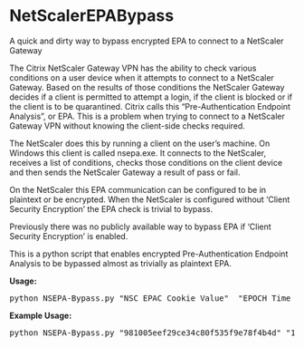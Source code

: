 # NetScalerEPABypass
A quick and dirty way to bypass encrypted EPA to connect to a NetScaler Gateway


The Citrix NetScaler Gateway VPN has the ability to check various conditions on a user device when it attempts to connect to a NetScaler 
Gateway. Based on the results of those conditions the NetScaler Gateway decides if a client is permitted to attempt a login, if the client 
is blocked or if the client is to be quarantined. Citrix calls this “Pre-Authentication Endpoint Analysis”, or EPA. This is a problem when 
trying to connect to a NetScaler Gateway VPN without knowing the client-side checks required.

The NetScaler does this by running a client on the user’s machine. On Windows this client is called nsepa.exe. It connects to the 
NetScaler, receives a list of conditions, checks those conditions on the client device and then sends the NetScaler Gateway a result of 
pass or fail.

On the NetScaler this EPA communication can be configured to be in plaintext or be encrypted. When the NetScaler is configured without 
‘Client Security Encryption’ the EPA check is trivial to bypass. 

Previously there was no publicly available way to bypass EPA if ‘Client Security Encryption’ is enabled.

This is a python script that enables encrypted Pre-Authentication Endpoint Analysis to be bypassed almost as trivially as plaintext 
EPA.


<B>Usage:</B>
<PRE>python NSEPA-Bypass.py "NSC_EPAC Cookie Value"  "EPOCH Time from client"  "Value of the HOST: Header" "Base64 encoded string from Server"</PRE>
    
<B>Example Usage:</B>
<PRE>python NSEPA-Bypass.py "981005eef29ce34c80f535f9e78f4b4d" "1498797356"  "vpn.example.com" "WWoNstbK760pVoPwPzHbs9pEf6Tj/iBk55gnHYwptPohBR0bKsiVVZmDN8J8530G4ISIFkRcC/1IaQSiOr8ouOYC84T5Hzbs2yH3Wq/KToo="</PRE>
